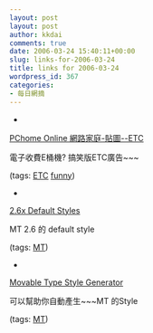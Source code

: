 ```yaml
---
layout: post
layout: post
author: kkdai
comments: true
date: 2006-03-24 15:40:11+00:00
slug: links-for-2006-03-24
title: links for 2006-03-24
wordpress_id: 367
categories:
- 每日網摘
---
```



	
  * 
		

[PChome Online 網路家庭-貼圖--ETC](http://ejokeimg.pchome.com.tw/see-post.html?cat=94&Flow_No=326188&rank=&Usr_Id=#thisImage)


		

電子收費E桶機?  搞笑版ETC廣告~~~


		

(tags: [ETC](http://del.icio.us/kkdai/ETC) [funny](http://del.icio.us/kkdai/funny))


	

	
  * 
		

[2.6x Default Styles](http://www.sixapart.com/movabletype/default_styles_26)


		

MT 2.6 的 default style


		

(tags: [MT](http://del.icio.us/kkdai/MT))


	

	
  * 
		

[Movable Type Style Generator](http://styles.movalog.com/generator/)


		

可以幫助你自動產生~~~MT 的Style


		

(tags: [MT](http://del.icio.us/kkdai/MT))


	



